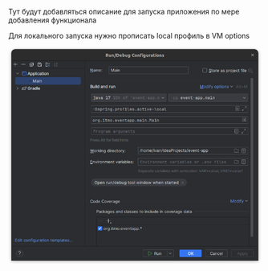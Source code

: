 Тут будут добавляться описание для запуска приложения по мере добавления функционала

Для локального запуска нужно прописать local профиль в VM options
<div style="text-align:left"><img src=images/img.png/></div>